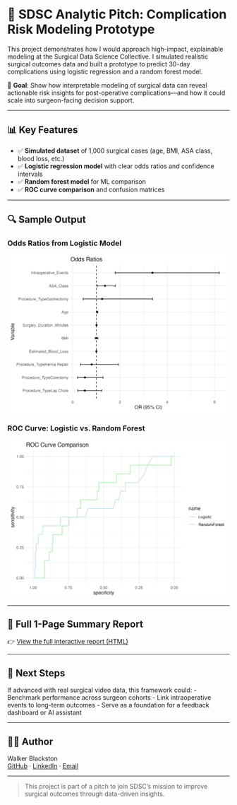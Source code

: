 # 🧠 SDSC Analytic Pitch: Complication Risk Modeling Prototype

This project demonstrates how I would approach high-impact, explainable modeling at the Surgical Data Science Collective. I simulated realistic surgical outcomes data and built a prototype to predict 30-day complications using logistic regression and a random forest model.

🎯 **Goal**: Show how interpretable modeling of surgical data can reveal actionable risk insights for post-operative complications—and how it could scale into surgeon-facing decision support.

------------------------------------------------------------------------

## 📊 Key Features

-   ✅ **Simulated dataset** of 1,000 surgical cases (age, BMI, ASA class, blood loss, etc.)
-   ✅ **Logistic regression model** with clear odds ratios and confidence intervals
-   ✅ **Random forest model** for ML comparison
-   ✅ **ROC curve comparison** and confusion matrices

------------------------------------------------------------------------

## 🔍 Sample Output

### Odds Ratios from Logistic Model

<p align="center">

<img src="images/odds_ratios_plot.png" width="500"/>

</p>

### ROC Curve: Logistic vs. Random Forest

<p align="center">

<img src="images/roc_comparison_plot.png" width="500"/>

</p>

------------------------------------------------------------------------

## 📄 Full 1-Page Summary Report

👉 [View the full interactive report (HTML)](surgical_model_summary.html)

------------------------------------------------------------------------

## 🧬 Next Steps

If advanced with real surgical video data, this framework could: - Benchmark performance across surgeon cohorts - Link intraoperative events to long-term outcomes - Serve as a foundation for a feedback dashboard or AI assistant

------------------------------------------------------------------------

## 🧑‍💻 Author

Walker Blackston\
[GitHub](https://github.com/jwblackston) · [LinkedIn](https://www.linkedin.com/in/j-blackston-msph/) · [Email](mailto:blackstonjw@icloud.com)

------------------------------------------------------------------------

> This project is part of a pitch to join SDSC’s mission to improve surgical outcomes through data-driven insights.
